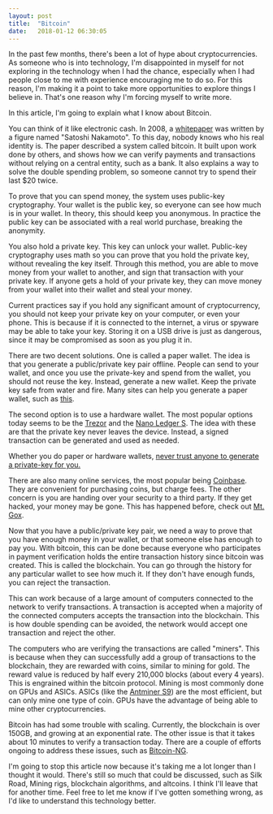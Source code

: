 ```yaml
---
layout: post
title:  "Bitcoin"
date:   2018-01-12 06:30:05
---
```

In the past few months, there's been a lot of hype about cryptocurrencies. As someone who is into technology, I'm disappointed in myself for not exploring in the technology when I had the chance, especially when I had people close to me with experience encouraging me to do so. For this reason, I'm making it a point to take more opportunities to explore things I believe in. That's one reason why I'm forcing myself to write more.

In this article, I'm going to explain what I know about Bitcoin.

You can think of it like electronic cash. In 2008, a [whitepaper](https://bitcoin.org/bitcoin.pdf) was written by a figure named "Satoshi Nakamoto". To this day, nobody knows who his real identity is. The paper described a system called bitcoin. It built upon work done by others, and shows how we can verify payments and transactions without relying on a central entity, such as a bank. It also explains a way to solve the double spending problem, so someone cannot try to spend their last $20 twice.

To prove that you can spend money, the system uses public-key cryptography. Your wallet is the public key, so everyone can see how much is in your wallet. In theory, this should keep you anonymous. In practice the public key can be associated with a real world purchase, breaking the anonymity.

You also hold a private key. This key can unlock your wallet. Public-key cryptography uses math so you can prove that you hold the private key, without revealing the key itself. Through this method, you are able to move money from your wallet to another, and sign that transaction with your private key. If anyone gets a hold of your private key, they can move money from your wallet into their wallet and steal your money.

Current practices say if you hold any significant amount of cryptocurrency, you should not keep your private key on your computer, or even your phone. This is because if it is connected to the internet, a virus or spyware may be able to take your key. Storing it on a USB drive is just as dangerous, since it may be compromised as soon as you plug it in.

There are two decent solutions. One is called a paper wallet. The idea is that you generate a public/private key pair offline. People can send to your wallet, and once you use the private-key and spend from the wallet, you should not reuse the key. Instead, generate a new wallet. Keep the private key safe from water and fire. Many sites can help you generate a paper wallet, such as [this](https://www.bitaddress.org/).

The second option is to use a hardware wallet. The most popular options today seems to be the [Trezor](https://trezor.io/) and the [Nano Ledger S](https://www.ledgerwallet.com/products/12-ledger-nano-s). The idea with these are that the private key never leaves the device. Instead, a signed transaction can be generated and used as needed.

Whether you do paper or hardware wallets, [never trust anyone to generate a private-key for you.](https://redd.it/7obot7)

There are also many online services, the most popular being [Coinbase](https://www.coinbase.com/). They are convenient for purchasing coins, but charge fees. The other concern is you are handing over your security to a third party. If they get hacked, your money may be gone. This has happened before, check out [Mt. Gox](https://en.wikipedia.org/wiki/Mt._Gox).

Now that you have a public/private key pair, we need a way to prove that you have enough money in your wallet, or that someone else has enough to pay you. With bitcoin, this can be done because everyone who participates in payment verification holds the entire transaction history since bitcoin was created. This is called the blockchain. You can go through the history for any particular wallet to see how much it. If they don't have enough funds, you can reject the transaction.

This can work because of a large amount of computers connected to the network to verify transactions. A transaction is accepted when a majority of the connected computers accepts the transaction into the blockchain. This is how double spending can be avoided, the network would accept one transaction and reject the other.

The computers who are verifying the transactions are called "miners". This is because when they can successfully add a group of transactions to the blockchain, they are rewarded with coins, similar to mining for gold. The reward value is reduced by half every 210,000 blocks (about every 4 years). This is engrained within the bitcoin protocol. Mining is most commonly done on GPUs and ASICs. ASICs (like the [Antminer S9](https://shop.bitmain.com/antminer_s9_asic_bitcoin_miner.htm)) are the most efficient, but can only mine one type of coin. GPUs have the advantage of being able to mine other cryptocurrencies.

Bitcoin has had some trouble with scaling. Currently, the blockchain is over 150GB, and growing at an exponential rate. The other issue is that it takes about 10 minutes to verify a transaction today. There are a couple of efforts ongoing to address these issues, such as [Bitcoin-NG](http://hackingdistributed.com/2015/10/14/bitcoin-ng/).

I'm going to stop this article now because it's taking me a lot longer than I thought it would. There's still so much that could be discussed, such as Silk Road, Mining rigs, blockchain algorithms, and altcoins. I think I'll leave that for another time. Feel free to let me know if I've gotten something wrong, as I'd like to understand this technology better.
